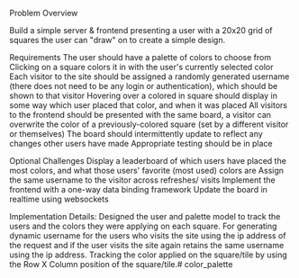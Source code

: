 Problem Overview

Build a simple server & frontend presenting a user with a 20x20 grid of squares the user can "draw" on to create a simple design.

Requirements
The user should have a palette of colors to choose from
Clicking on a square colors it in with the user's currently selected color
Each visitor to the site should be assigned a randomly generated username (there does not need to be any login or authentication), which should be  shown to that visitor
Hovering over a colored in square should display in some way which user placed that color, and when it was placed
All visitors to the frontend should be presented with the same board, a visitor can overwrite the color of a previously-colored square (set by a different visitor or themselves)
The board should intermittently update to reflect any changes other users have made
Appropriate testing should be in place

Optional Challenges
Display a leaderboard of which users have placed the most colors, and what those users' favorite (most used) colors are
Assign the same username to the visitor across refreshes/ visits
Implement the frontend with a one-way data binding framework
Update the board in realtime using websockets



Implementation Details:
Designed the user and palette model to track the users and the colors they were applying on each square. For generating dynamic username for the users who visits the site using the ip address of the request and if the user visits the site again retains the same username using the ip address. Tracking the color applied on the square/tile by using the Row X Column position of the square/tile.# color_palette

